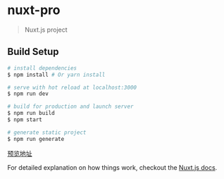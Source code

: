 # nuxt-pro

> Nuxt.js project

## Build Setup

``` bash
# install dependencies
$ npm install # Or yarn install

# serve with hot reload at localhost:3000
$ npm run dev

# build for production and launch server
$ npm run build
$ npm start

# generate static project
$ npm run generate
```

[预览地址]( https://nuxt-node-blog.herokuapp.com/ "我的vue 服务端渲染demo")

For detailed explanation on how things work, checkout the [Nuxt.js docs](https://github.com/nuxt/nuxt.js).

